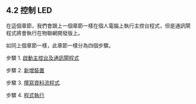 ## 4.2 控制 LED  

在這個章節，我們會跟上一個章節一樣在個人電腦上執行主控台程式，但是通訊閘程式將會執行在物聯網開發版上。

如同上個章節一樣，此章節一樣分為四個步驟。

步驟 1. [啟動主控台及通訊閘程式](OP2/master-gateway.md) 

步驟 2. [新增裝置](OP2/device.md)  

步驟 3. [撰寫資料流程式](OP2/fbp.md).

步驟 4. [程式執行](OP2/run.md)